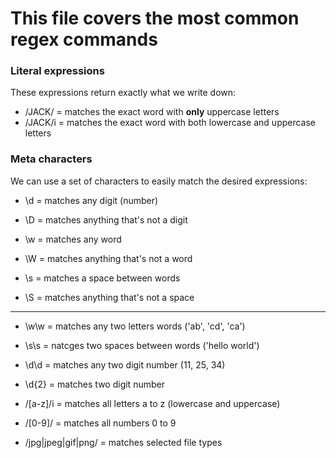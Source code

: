 
# This file covers the most common regex commands

### Literal expressions

These expressions return exactly what we write down:

* /JACK/ = matches the exact word with __only__ uppercase letters
* /JACK/i = matches the exact word with both lowercase and uppercase letters

### Meta characters

We can use a set of characters to easily match the desired expressions:

* \d = matches any digit (number)
* \D = matches anything that's not a digit

* \w = matches any word
* \W = matches anything that's not a word

* \s = matches a space between words
* \S = matches anything that's not a space

----------------------------------------------------------------------------

* \w\w = matches any two letters words ('ab', 'cd', 'ca')
* \s\s = natcges two spaces between words ('hello  world')
* \d\d = matches any two digit number (11, 25, 34)
* \d{2} = matches two digit number

* /[a-z]/i = matches all letters a to z (lowercase and uppercase)
* /[0-9]/ = matches all numbers 0 to 9
* /jpg|jpeg|gif|png/ = matches selected file types
